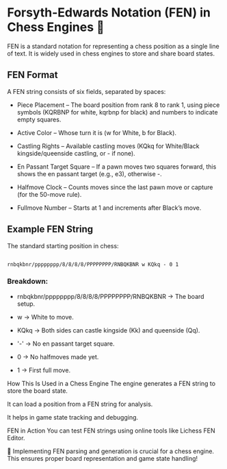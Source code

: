 # Forsyth-Edwards Notation (FEN) in Chess Engines 🏁

FEN is a standard notation for representing a chess position as a single line of text. It is widely used in chess engines to store and share board states.

## FEN Format

A FEN string consists of six fields, separated by spaces:

- Piece Placement – The board position from rank 8 to rank 1, using piece symbols (KQRBNP for white, kqrbnp for black) and numbers to indicate empty squares.

- Active Color – Whose turn it is (w for White, b for Black).

- Castling Rights – Available castling moves (KQkq for White/Black kingside/queenside castling, or - if none).

- En Passant Target Square – If a pawn moves two squares forward, this shows the en passant target (e.g., e3), otherwise -.

- Halfmove Clock – Counts moves since the last pawn move or capture (for the 50-move rule).

- Fullmove Number – Starts at 1 and increments after Black’s move.

## Example FEN String

The standard starting position in chess:
```console

rnbqkbnr/pppppppp/8/8/8/8/PPPPPPPP/RNBQKBNR w KQkq - 0 1
```

### Breakdown:

- rnbqkbnr/pppppppp/8/8/8/8/PPPPPPPP/RNBQKBNR → The board setup.

- w → White to move.

- KQkq → Both sides can castle kingside (Kk) and queenside (Qq).

- '-' → No en passant target square.

- 0 → No halfmoves made yet.

- 1 → First full move.

How This Is Used in a Chess Engine
The engine generates a FEN string to store the board state.

It can load a position from a FEN string for analysis.

It helps in game state tracking and debugging.

FEN in Action
You can test FEN strings using online tools like Lichess FEN Editor.

📌 Implementing FEN parsing and generation is crucial for a chess engine. This ensures proper board representation and game state handling!

